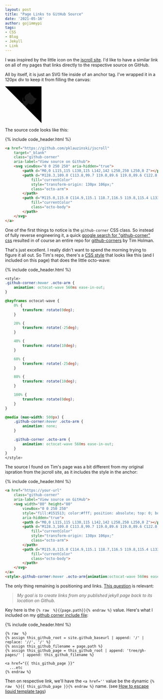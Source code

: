 ```yaml
---
layout: post
title: "Page Links to GitHub Source"
date: '2021-05-16'
author: gojimmypi
tags:
- CSS
- Blog
- Jekyll
- Link
---
```

<style>
.github-corner:hover .octo-arm {
    animation: octocat-wave 560ms ease-in-out;
right: 0px;
    top: 0px;
    z-index: 1;
    border-bottom: 0px;
    text-decoration: none;
}

@keyframes octocat-wave {
    0% {
        transform: rotate(0deg);
    }

    20% {
        transform: rotate(-25deg);
    }

    40% {
        transform: rotate(10deg);
    }

    60% {
        transform: rotate(-25deg);
    }

    80% {
        transform: rotate(10deg);
    }

    100% {
        transform: rotate(0deg);
    }
}

@media (max-width: 500px) {
    .github-corner:hover .octo-arm {
        animation: none;
    }

    .github-corner .octo-arm {
        animation: octocat-wave 560ms ease-in-out;
    }
}
</style>


I was inspired by the little icon on the <a href="https://jscroll.com/#/usage">jscroll site</a>. I'd like to have a similar link on
all of my pages that links directly to the respective source on GitHub.

All by itself, it is just an SVG file inside of an anchor tag. I've wrapped it in a 120px div to keep it from filling the canvas:

<div style="width:120px; text-align:center;" >
<a href="https://github.com/pklauzinski/jscroll" target="_blank" class="github-corner" aria-label="View source on Github"><svg viewBox="0 0 250 250" aria-hidden="true"><path d="M0,0 L115,115 L130,115 L142,142 L250,250 L250,0 Z"></path><path d="M128.3,109.0 C113.8,99.7 119.0,89.6 119.0,89.6 C122.0,82.7 120.5,78.6 120.5,78.6 C119.2,72.0 123.4,76.3 123.4,76.3 C127.3,80.9 125.5,87.3 125.5,87.3 C122.9,97.6 130.6,101.9 134.4,103.2" fill="currentColor" style="transform-origin: 130px 106px;" class="octo-arm"></path><path d="M115.0,115.0 C114.9,115.1 118.7,116.5 119.8,115.4 L133.7,101.6 C136.9,99.2 139.9,98.4 142.2,98.6 C133.8,88.0 127.5,74.4 143.8,58.0 C148.5,53.4 154.0,51.2 159.7,51.0 C160.3,49.4 163.2,43.6 171.4,40.1 C171.4,40.1 176.1,42.5 178.8,56.2 C183.1,58.6 187.2,61.8 190.9,65.4 C194.5,69.0 197.7,73.2 200.1,77.6 C213.8,80.2 216.3,84.9 216.3,84.9 C212.7,93.1 206.9,96.0 205.4,96.6 C205.1,102.4 203.0,107.8 198.3,112.5 C181.9,128.9 168.3,122.5 157.7,114.1 C157.9,116.9 156.7,120.9 152.7,124.9 L141.0,136.5 C139.8,137.7 141.6,141.9 141.8,141.8 Z" fill="currentColor" class="octo-body"></path></svg></a>
</div>

The source code looks like this:

{% include code_header.html %}
```html
<a href="https://github.com/pklauzinski/jscroll" 
	target="_blank" 
	class="github-corner" 
	aria-label="View source on Github">
	<svg viewBox="0 0 250 250" aria-hidden="true">
		<path d="M0,0 L115,115 L130,115 L142,142 L250,250 L250,0 Z"></path>
		<path d="M128.3,109.0 C113.8,99.7 119.0,89.6 119.0,89.6 C122.0,82.7 120.5,78.6 120.5,78.6 C119.2,72.0 123.4,76.3 123.4,76.3 C127.3,80.9 125.5,87.3 125.5,87.3 C122.9,97.6 130.6,101.9 134.4,103.2" 
			fill="currentColor" 
			style="transform-origin: 130px 106px;" 
			class="octo-arm">
		</path>
		<path d="M115.0,115.0 C114.9,115.1 118.7,116.5 119.8,115.4 L133.7,101.6 C136.9,99.2 139.9,98.4 142.2,98.6 C133.8,88.0 127.5,74.4 143.8,58.0 C148.5,53.4 154.0,51.2 159.7,51.0 C160.3,49.4 163.2,43.6 171.4,40.1 C171.4,40.1 176.1,42.5 178.8,56.2 C183.1,58.6 187.2,61.8 190.9,65.4 C194.5,69.0 197.7,73.2 200.1,77.6 C213.8,80.2 216.3,84.9 216.3,84.9 C212.7,93.1 206.9,96.0 205.4,96.6 C205.1,102.4 203.0,107.8 198.3,112.5 C181.9,128.9 168.3,122.5 157.7,114.1 C157.9,116.9 156.7,120.9 152.7,124.9 L141.0,136.5 C139.8,137.7 141.6,141.9 141.8,141.8 Z" 
			fill="currentColor" 
			class="octo-body">
		</path>
	</svg>
</a>
```

One of the first things to notice is the `github-corner` CSS class. So instead of fully reverse engineering it, 
a quick [google search for "github-corner" css](https://www.google.com/search?q=%22github-corner%22+css&oq=%22github-corner%22+css) resulted 
in of course an entire repo for [github-corners](https://github.com/tholman/github-corners) by Tim Holman.

That's just excellent. I really didn't want to spend the morning trying to figure it all out. So Tim's repo, there's a [CSS style](https://github.com/tholman/github-corners/blob/master/css/styles.css)
that looks like this (and I included on this page) that does the little octo-wave:

{% include code_header.html %}
``` css
<style>
.github-corner:hover .octo-arm {
    animation: octocat-wave 560ms ease-in-out;
}

@keyframes octocat-wave {
    0% {
        transform: rotate(0deg);
    }

    20% {
        transform: rotate(-25deg);
    }

    40% {
        transform: rotate(10deg);
    }

    60% {
        transform: rotate(-25deg);
    }

    80% {
        transform: rotate(10deg);
    }

    100% {
        transform: rotate(0deg);
    }
}

@media (max-width: 500px) {
    .github-corner:hover .octo-arm {
        animation: none;
    }

    .github-corner .octo-arm {
        animation: octocat-wave 560ms ease-in-out;
    }
}
</style>
```

The source I found on Tim's page was a bit different from my original ispration from the jscroll site, as it includes the style in the anchor:

{% include code_header.html %}
``` html
<a href="https://your-url" 
    class="github-corner" 
    aria-label="View source on GitHub">
    <svg width="80" height="80" 
        viewBox="0 0 250 250" 
        style="fill:#151513; color:#fff; position: absolute; top: 0; border: 0; right: 0;" 
        aria-hidden="true">
        <path d="M0,0 L115,115 L130,115 L142,142 L250,250 L250,0 Z"></path>
        <path d="M128.3,109.0 C113.8,99.7 119.0,89.6 119.0,89.6 C122.0,82.7 120.5,78.6 120.5,78.6 C119.2,72.0 123.4,76.3 123.4,76.3 C127.3,80.9 125.5,87.3 125.5,87.3 C122.9,97.6 130.6,101.9 134.4,103.2" 
            fill="currentColor" 
            style="transform-origin: 130px 106px;" 
            class="octo-arm">
        </path>
        <path d="M115.0,115.0 C114.9,115.1 118.7,116.5 119.8,115.4 L133.7,101.6 C136.9,99.2 139.9,98.4 142.2,98.6 C133.8,88.0 127.5,74.4 143.8,58.0 C148.5,53.4 154.0,51.2 159.7,51.0 C160.3,49.4 163.2,43.6 171.4,40.1 C171.4,40.1 176.1,42.5 178.8,56.2 C183.1,58.6 187.2,61.8 190.9,65.4 C194.5,69.0 197.7,73.2 200.1,77.6 C213.8,80.2 216.3,84.9 216.3,84.9 C212.7,93.1 206.9,96.0 205.4,96.6 C205.1,102.4 203.0,107.8 198.3,112.5 C181.9,128.9 168.3,122.5 157.7,114.1 C157.9,116.9 156.7,120.9 152.7,124.9 L141.0,136.5 C139.8,137.7 141.6,141.9 141.8,141.8 Z" 
            fill="currentColor" 
            class="octo-body">
        </path>
    </svg>
</a>
<style>.github-corner:hover .octo-arm{animation:octocat-wave 560ms ease-in-out}@keyframes octocat-wave{0%,100%{transform:rotate(0)}20%,60%{transform:rotate(-25deg)}40%,80%{transform:rotate(10deg)}}@media (max-width:500px){.github-corner:hover .octo-arm{animation:none}.github-corner .octo-arm{animation:octocat-wave 560ms ease-in-out}}</style>
```

The only thing remaining is positioning and links. [This question](https://stackoverflow.com/questions/13243469/how-can-a-jekyll-page-access-its-filename) is relevant:

> _My goal is to create links from any published jekyll page back to its location on Github._

Key here is the `{% raw  %}{{page.path}}{% endraw %}` value. Here's what I included on my [github corner include file](https://github.com/gojimmypi/gridster-jekyll-theme/blob/gh-pages/_include/github-corner.html):


{% include code_header.html %}
```liquid
{% raw  %}
{% assign this_github_root = site.github_baseurl | append: '/' | replace: '//', '/' %}
{% assign this_github_filename = page.path %}
{% assign this_github_page = this_github_root | append: 'tree/gh-pages/' | append: this_github_filename %}

<a href="{{ this_github_page }}"
  ...etc
{% endraw %}
```

Then on respective link, we'll have the `<a href=''` value be the dynamic `{% raw  %}{{ this_github_page }}{% endraw %}` name. 
(see [How to escape liquid template tags](https://stackoverflow.com/questions/3426182/how-to-escape-liquid-template-tags))
